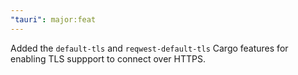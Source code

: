 ```yaml
---
"tauri": major:feat
---
```


Added the `default-tls` and `reqwest-default-tls` Cargo features for enabling TLS suppport to connect over HTTPS.
